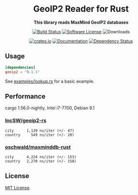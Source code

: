 <div align="center">
	<h1>GeoIP2 Reader for Rust</h1>
	<p>
		<strong>This library reads MaxMind GeoIP2 databases</strong>
	</p>

[![Build Status](https://github.com/cristalhq/base64/workflows/build/badge.svg)](https://github.com/IncSW/geoip2/actions)
[![Software License](https://img.shields.io/badge/license-MIT-brightgreen.svg)](LICENSE)
![Downloads](https://img.shields.io/crates/d/geoip2.svg)

[![crates.io](https://img.shields.io/crates/v/geoip2?label=latest)](https://crates.io/crates/geoip2)
[![Documentation](https://docs.rs/geoip2/badge.svg?version=0.1.1)](https://docs.rs/geoip2/0.1.1)
[![Dependency Status](https://deps.rs/crate/geoip2/0.1.1/status.svg)](https://deps.rs/crate/geoip2/0.1.1)


</div>

## Usage

```toml
[dependencies]
geoip2 = "0.1.1"
```

See [examples/lookup.rs](examples/lookup.rs) for a basic example.

## Performance

cargo 1.56.0-nightly, Intel i7-7700, Debian 9.1

### [IncSW/geoip2-rs](https://github.com/IncSW/geoip2-rs)
```
city      1,139 ns/iter (+/- 47)
country     549 ns/iter (+/- 20)
```

### [oschwald/maxminddb-rust](https://github.com/oschwald/maxminddb-rust)
```
city      4,224 ns/iter (+/- 153)
country   2,270 ns/iter (+/- 158)
```

## License

[MIT License](LICENSE).
